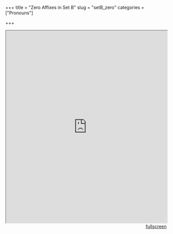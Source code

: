 +++
title = "Zero Affixes in Set B"
slug = "setB_zero"
categories = ["Pronouns"]

+++
<head>
<style type="text/css">
	.padding {
		padding: 30px;
	}
</style>
</head>

<body>
<div>
<iframe src="https://sasha-kozhukhar.github.io/guatemala_atlas/maps/setB_zero_values.html" width = "100%" height = "600px"></iframe>
<div align="right"><a href="https://sasha-kozhukhar.github.io/guatemala_atlas/maps/setB_zero_values.html" target="_blank" class="button">fullscreen</a></div>
</div>
</body>
